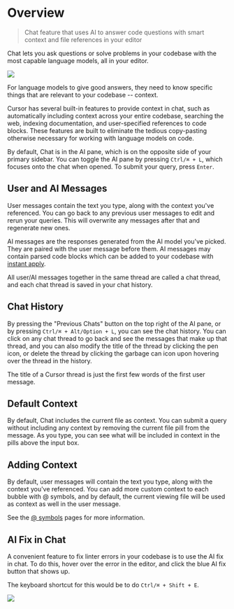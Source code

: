 # Overview

> Chat feature that uses AI to answer code questions with smart context and file references in your editor

Chat lets you ask questions or solve problems in your codebase with the most capable language models, all in your editor.

<Frame>
  <img src="https://mintlify.s3.us-west-1.amazonaws.com/cursor/images/chat/chat.png" />
</Frame>

For language models to give good answers, they need to know specific things that are relevant to your codebase -- context.

Cursor has several built-in features to provide context in chat, such as automatically including context across your entire codebase, searching the web, indexing documentation, and user-specified references to code blocks. These features are built to eliminate the tedious copy-pasting otherwise necessary for working with language models on code.

By default, Chat is in the AI pane, which is on the opposite side of your primary sidebar. You can toggle the AI pane by pressing `Ctrl/⌘ + L`, which focuses onto the chat when opened.
To submit your query, press `Enter`.

## User and AI Messages

User messages contain the text you type, along with the context you've referenced. You can go back to any previous user messages to edit and rerun your queries. This will
overwrite any messages after that and regenerate new ones.

AI messages are the responses generated from the AI model you've picked. They are paired with the user message before them. AI messages may contain parsed code blocks which can be added to your codebase with [instant apply](/chat/apply).

All user/AI messages together in the same thread are called a chat thread, and each chat thread is saved in your chat history.

## Chat History

By pressing the "Previous Chats" button on the top right of the AI pane, or by pressing `Ctrl/⌘ + Alt/Option + L`, you can see the chat history. You can click on any chat thread to go back and see the messages that make up that thread,
and you can also modify the title of the thread by clicking the pen icon, or delete the thread by clicking the garbage can icon upon hovering over the thread in the history.

The title of a Cursor thread is just the first few words of the first user message.

## Default Context

By default, Chat includes the current file as context. You can submit a query without including any context by removing the current file pill from the message.
As you type, you can see what will be included in context in the pills above the input box.

## Adding Context

By default, user messages will contain the text you type, along with the context you've referenced. You can add more custom context to each bubble with @ symbols, and by default, the current viewing file will be used as context as well in the user message.

See the [@ symbols](/context/@-symbols/@-files) pages for more information.

## AI Fix in Chat

A convenient feature to fix linter errors in your codebase is to use the AI fix in chat. To do this, hover over the error in the editor, and click the blue AI fix button that shows up.

The keyboard shortcut for this would be to do `Ctrl/⌘ + Shift + E`.

<Frame>
  <img src="https://mintlify.s3.us-west-1.amazonaws.com/cursor/images/chat/ai-fix.png" />
</Frame>
